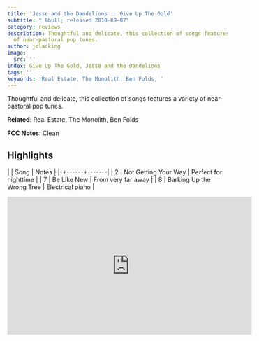 ```yaml
---
title: 'Jesse and the Dandelions :: Give Up The Gold'
subtitle: " &bull; released 2018-09-07"
category: reviews
description: Thoughtful and delicate, this collection of songs features a variety
  of near-pastoral pop tunes.
author: jclacking
image:
  src: ''
index: Give Up The Gold, Jesse and the Dandelions
tags: ''
keywords: 'Real Estate, The Monolith, Ben Folds, '
---
```

Thoughtful and delicate, this collection of songs features a variety of near-pastoral pop tunes.<!--more-->

**Related**: Real Estate, The Monolith, Ben Folds

**FCC Notes**: Clean

## Highlights

| | Song | Notes |
|-+------+-------|
| 2 | Not Getting Your Way | Perfect for nighttime |
| 7 | Be Like New | From very far away |
| 8 | Barking Up the Wrong Tree | Electrical piano |

<div class="tlo-detail-video"><iframe width="560" height="315" src="https://www.youtube.com/embed/wVdvGV18b6o" frameborder="0" allow="autoplay; encrypted-media" allowfullscreen></iframe></div>

